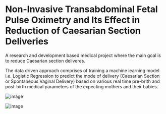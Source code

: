 # Non-Invasive Transabdominal Fetal Pulse Oximetry and Its Effect in Reduction of Caesarian Section Deliveries 
A research and development based medical project where the main goal is to reduce Caesarian section deliveres.

The data driven approach comprises of training a machine learning model i.e. Logistic Regression to predict the mode of delivery (Caesarian Section or Spontaneous Vaginal Delivery) based on various real time pre-brith and post-birth medical parameters of the expecting mothers and their babies.

![image](https://user-images.githubusercontent.com/97184600/190151573-a79ac71e-4375-4cd2-ad49-b07174b9d5b4.png)

![image](https://user-images.githubusercontent.com/97184600/190151665-1ff5a64b-205e-428b-8fcd-f9b74f6ed8dd.png)


